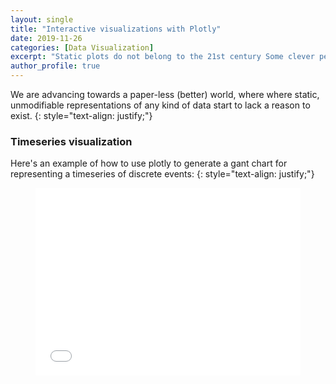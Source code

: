 ```yaml
---
layout: single
title: "Interactive visualizations with Plotly"
date: 2019-11-26
categories: [Data Visualization]
excerpt: "Static plots do not belong to the 21st century Some clever person"
author_profile: true
---
```


We are advancing towards a paper-less (better) world, where where static, unmodifiable representations of any kind of data start to lack a reason to exist.
{: style="text-align: justify;"}

### Timeseries visualization

Here's an example of how to use plotly to generate a gant chart for representing a timeseries of discrete events:
{: style="text-align: justify;"}

<figure>
    <iframe width= "100%" height= "300" frameborder= "0" scrolling="no" id="igraph" seamless="seamless" src="/charts/2019-11-26-interactive-visualizations-with-plotly/gant.html"></iframe>
</figure>










